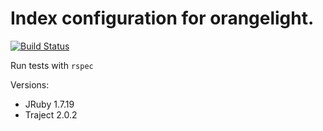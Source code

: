 Index configuration for orangelight.
=====================================
[![Build Status](https://travis-ci.org/pulibrary/orangeindex.png?branch=development)](https://travis-ci.org/pulibrary/orangeindex)

Run tests with `rspec`

Versions:
* JRuby 1.7.19
* Traject 2.0.2